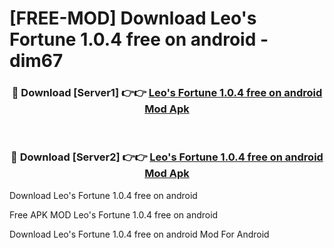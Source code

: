 # [FREE-MOD] Download Leo's Fortune 1.0.4 free on android - dim67


<div align="center">
<h3>🔴 Download [Server1] 👉👉 <a href="https://apk-comot.site?title=Leo's_Fortune_1.0.4_free_on_android">Leo's Fortune 1.0.4 free on android Mod Apk</a></h3><br>

<h3>🔴 Download [Server2] 👉👉 <a href="https://apk-comot.site?title=Leo's_Fortune_1.0.4_free_on_android">Leo's Fortune 1.0.4 free on android Mod Apk</a></h3>
</div>



Download Leo's Fortune 1.0.4 free on android 

Free APK MOD Leo's Fortune 1.0.4 free on android 

Download Leo's Fortune 1.0.4 free on android Mod For Android
